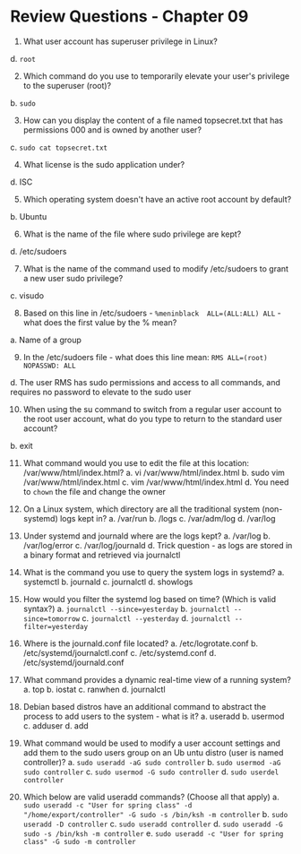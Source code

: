 # Review Questions - Chapter 09

1) What user account has superuser privilege in Linux?

d. ```root```

2) Which command do you use to temporarily elevate your user's privilege to the superuser (root)?

b. ```sudo```


3) How can you display the content of a file named topsecret.txt that has permissions 000 and is owned by another user?

c.  ```sudo cat topsecret.txt```


4) What license is the sudo application under?

d.  ISC

5) Which operating system doesn't have an active root account by default?

b. Ubuntu


6) What is the name of the file where sudo privilege are kept?

d. /etc/sudoers

7) What is the name of the command used to modify /etc/sudoers to grant a new user sudo privilege?

c. visudo

8) Based on this line in /etc/sudoers - ```%meninblack  ALL=(ALL:ALL) ALL``` - what does the first value by the % mean?

a.  Name of a group


9) In the /etc/sudoers file - what does this line mean: ```RMS ALL=(root) NOPASSWD: ALL```

d.  The user RMS has sudo permissions and access to all commands, and requires no password to elevate to the sudo user

10) When using the su command to switch from a regular user account to the root user account, what do you type to return to the standard user account?

b.  exit


11) What command would you use to edit the file at this location:  /var/www/html/index.html?
a.  vi /var/www/html/index.html
b.  sudo vim /var/www/html/index.html
c.  vim /var/www/html/index.html
d.  You need to ```chown``` the file and change the owner

12) On a Linux system, which directory are all the traditional system (non-systemd) logs kept in?
a.  /var/run
b.  /logs
c.  /var/adm/log
d.  /var/log

13) Under systemd and journald where are the logs kept?
a.  /var/log
b.  /var/log/error
c.  /var/log/journald
d.  Trick question - as logs are stored in a binary format and retrieved via journalctl

14) What is the command you use to query the system logs in systemd?
a.  systemctl
b.  journald
c.  journalctl
d.  showlogs

15) How would you filter the systemd log based on time? (Which is valid syntax?)
a.  ```journalctl --since=yesterday```
b.  ```journalctl --since=tomorrow```
c.  ```journalctl --yesterday```
d.  ```journalctl --filter=yesterday```

16) Where is the journald.conf file located?
a. /etc/logrotate.conf
b. /etc/systemd/journalctl.conf
c. /etc/systemd.conf
d. /etc/systemd/journald.conf

17) What command provides a dynamic real-time view of a running system?
a.  top
b.  iostat
c.  ranwhen
d.  journalctl

18) Debian based distros have an additional command to abstract the process to add users to the system - what is it?
a.  useradd
b.  usermod
c.  adduser
d.  add

19) What command would be used to modify a user account settings and add them to the sudo users group on an Ub untu distro (user is named controller)?
a.  ```sudo useradd -aG sudo controller```
b.  ```sudo usermod -aG sudo controller```
c.  ```sudo usermod -G sudo controller```
d.  ```sudo userdel controller```

20) Which below are valid useradd commands?  (Choose all that apply)
a. ```sudo useradd -c "User for spring class" -d "/home/export/controller" -G sudo -s /bin/ksh -m controller```
b. ```sudo useradd -D controller```
c. ```sudo useradd controller```
d. ```sudo useradd -G sudo -s /bin/ksh -m controller```
e. ```sudo useradd -c "User for spring class" -G sudo -m controller```

